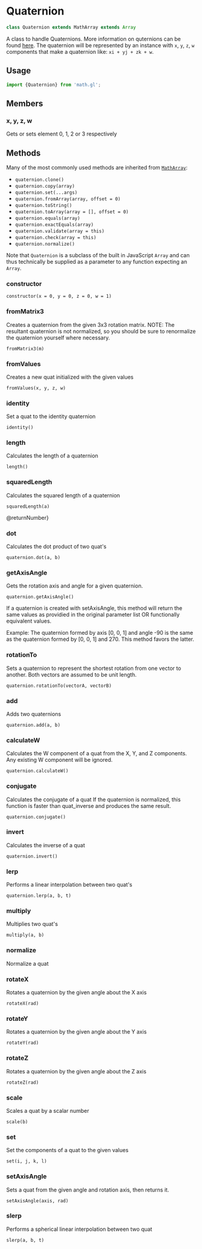 # Quaternion

```js
class Quaternion extends MathArray extends Array
```

A class to handle Quaternions. More information on quternions can be found [here](http://en.wikipedia.org/wiki/Quaternion). The quaternion will be represented by an instance with `x`, `y`, `z`, `w` components that make a quaternion like: `xi + yj + zk + w`.

## Usage

```js
import {Quaternion} from 'math.gl';
```

## Members

### x, y, z, w

Gets or sets element 0, 1, 2 or 3 respectively


## Methods

Many of the most commonly used methods are inherited from [`MathArray`](./docs/api-reference/math-array.md):

* `quaternion.clone()`
* `quaternion.copy(array)`
* `quaternion.set(...args)`
* `quaternion.fromArray(array, offset = 0)`
* `quaternion.toString()`
* `quaternion.toArray(array = [], offset = 0)`
* `quaternion.equals(array)`
* `quaternion.exactEquals(array)`
* `quaternion.validate(array = this)`
* `quaternion.check(array = this)`
* `quaternion.normalize()`

Note that `Quaternion` is a subclass of the built in JavaScript `Array` and can thus technically be supplied as a parameter to any function expecting an `Array`.


### constructor

`constructor(x = 0, y = 0, z = 0, w = 1)`


### fromMatrix3

Creates a quaternion from the given 3x3 rotation matrix. NOTE: The resultant quaternion is not normalized, so you should be sure to renormalize the quaternion yourself where necessary.

`fromMatrix3(m)`


### fromValues

Creates a new quat initialized with the given values

`fromValues(x, y, z, w)`


### identity

Set a quat to the identity quaternion

`identity()`


### length

Calculates the length of a quaternion

`length()`


### squaredLength

Calculates the squared length of a quaternion

`squaredLength(a)`

@returnNumber}


### dot

Calculates the dot product of two quat's

`quaternion.dot(a, b)`


### getAxisAngle

Gets the rotation axis and angle for a given quaternion.

`quaternion.getAxisAngle()`

If a quaternion is created with setAxisAngle, this method will return the same values as providied in the original parameter list OR functionally equivalent values.

Example: The quaternion formed by axis [0, 0, 1] and angle -90 is the same as the quaternion formed by [0, 0, 1] and 270. This method favors the latter.


### rotationTo

Sets a quaternion to represent the shortest rotation from one vector to another. Both vectors are assumed to be unit length.

`quaternion.rotationTo(vectorA, vectorB)`


### add

Adds two quaternions

`quaternion.add(a, b)`


### calculateW

Calculates the W component of a quat from the X, Y, and Z components. Any existing W component will be ignored.

`quaternion.calculateW()`


### conjugate

Calculates the conjugate of a quat If the quaternion is normalized, this function is faster than quat_inverse and produces the same result.

`quaternion.conjugate()`


### invert

Calculates the inverse of a quat

`quaternion.invert()`


### lerp

Performs a linear interpolation between two quat's

`quaternion.lerp(a, b, t)`


### multiply

Multiplies two quat's

`multiply(a, b)`


### normalize

Normalize a quat


### rotateX

Rotates a quaternion by the given angle about the X axis

`rotateX(rad)`


### rotateY

Rotates a quaternion by the given angle about the Y axis

`rotateY(rad)`


### rotateZ

Rotates a quaternion by the given angle about the Z axis

`rotateZ(rad)`


### scale

Scales a quat by a scalar number

`scale(b)`


### set

Set the components of a quat to the given values

`set(i, j, k, l)`


### setAxisAngle

Sets a quat from the given angle and rotation axis, then returns it.

`setAxisAngle(axis, rad)`


### slerp

Performs a spherical linear interpolation between two quat

`slerp(a, b, t)`
